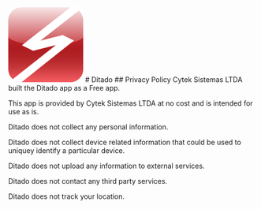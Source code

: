 <img src="app.png"/>
#  Ditado
## Privacy Policy
Cytek Sistemas LTDA built the Ditado app as a Free app.

This app is provided by Cytek Sistemas LTDA at no cost and is intended for use as is.

Ditado does not collect any personal information.

Ditado does not collect device related information that could be used to uniquey identify a particular device.

Ditado does not upload any information to external services.

Ditado does not contact any third party services.

Ditado does not track your location.